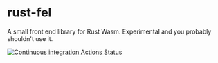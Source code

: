 # rust-fel

A small front end library for Rust Wasm. Experimental and you probably shouldn't use it.

[![Continuous integration Actions Status](https://github.com/tostaylo/rust-fel/workflows/rust-fel/badge.svg)](https://github.com/tostaylo/rust-fel/actions)
